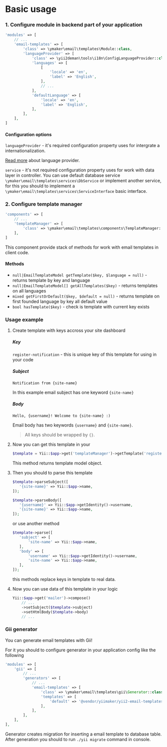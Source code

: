 Basic usage
===========

### 1. Configure module in backend part of your application
```php
'modules' => [
    // ...
    'email-templates' => [
        'class' => \ymaker\email\templates\Module::class,
        'languageProvider' => [
            'class' => \yii2deman\tools\i18n\ConfigLanguageProvider::class,
            'languages' => [
                [
                    'locale' => 'en',
                    'label' => 'English',
                ],
                // ...
            ],
            'defaultLanguage' => [
                'locale' => 'en',
                'label' => 'English',
            ],
        ],
    ],
]
```
#### Configuration options
`languageProvider` - it's required configuration property uses for
intergrate a internationalization.

[Read more](https://github.com/yii2deman/yii2deman-language-provider) about language provider.

`service` - it's not required configuration property uses for work with
data layer in controller. You can use default database service `\ymaker\email\templates\services\DbService`
or implement another service, for this you should to implement a `\ymaker\email\templates\services\ServiceInterface`
basic interface.

### 2. Configure template manager
```php
'components' => [
    // ...
    'templateManager' => [
        'class' => \ymaker\email\templates\components\TemplateManager::class,
    ],
]
```
This component provide stack of methods for work with email templates in client code.

#### Methods

* `null|EmailTemplateModel getTemplate($key, $language = null)` - returns template by key and language
* `null|EmailTemplateModel[] getAllTemplates($key)` - returns templates on all languages
* `mixed getFirstOrDefault($key, $default = null)` - returns template on first founded language by key all default value
* `bool hasTemplate($key)` - check is template with current key exists

### Usage example
1. Create template with keys accross your site dashboard

    ##### Key
    
    `register-notification` - this is unique key of this template for using in your code

    ##### Subject
    
    `Notification from {site-name}`
    
    In this example email subject has one keyword `{site-name}`
    
    ##### Body
    
    `Hello, {username}! Welcome to {site-name} :)`
    
    Email body has two keywords `{username}` and `{site-name}`.
    
    > All keys should be wrapped by `{}`.
    
2. Now you can get this template in your

    ```php
    $template = Yii::$app->get('templateManager')->getTemplate('register-notification')
    ```
    
    This method returns template model object.
    
3. Then you should to parse this template

    ```php
    $template->parseSubject([
       '{site-name}' => Yii::$app->name,
    ]);
 
    $template->parseBody([
       '{username}' => Yii::$app->getIdentity()->username,
       '{site-name}' => Yii::$app->name,
    ]);
    ```
    
    or use another method
    
    ```php
    $template->parse([
       'subject' => [
           'site-name' => Yii::$app->name,
       ],
       'body' => [
           'username' => Yii::$app->getIdentity()->username,
           'site-name' => Yii::$app->name,
       ],
    ]);
    ```
    
    this methods replace keys in template to real data.
    
4. Now you can use data of this template in your logic

    ```php
    Yii::$app->get('mailer')->compose()
        // ...
        ->setSubject($template->subject)
        ->setHtmlBody($template->body)
        // ...
    ```
    
### Gii generator
You can generate email templates with Gii!

For it you should to configure generator in your application config like the following
```php
'modules' => [
    'gii' => [
        // ...
        'generators' => [
            // ...
            'email-templates' => [
                'class' => \ymaker\email\templates\gii\Generator::class,
                'templates' => [
                    'default' => '@vendor/yiimaker/yii2-email-templates/src/gii/default'
                ],
            ],
        ],
    ],
],
```

Generator creates migration for inserting a email template to database table.
After generation you should to run `./yii migrate` command in console.